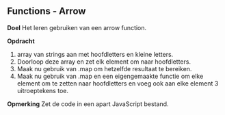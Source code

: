 ## Functions - Arrow
**Doel**
Het leren gebruiken van een arrow function.

**Opdracht**
1. array van strings aan met hoofdletters en kleine letters.
2. Doorloop deze array en zet elk element om naar hoofdletters. 
3. Maak nu gebruik van .map om hetzelfde resultaat te bereiken.
4. Maak nu gebruik van .map en een eigengemaakte functie om elke          element om te zetten naar hoofdletters en voeg ook aan elke element    3 uitroeptekens toe.

**Opmerking**
Zet de code in een apart JavaScript bestand.